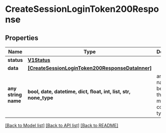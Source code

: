# CreateSessionLoginToken200Response


## Properties
Name | Type | Description | Notes
------------ | ------------- | ------------- | -------------
**status** | [**V1Status**](V1Status.md) |  | [optional] 
**data** | [**[CreateSessionLoginToken200ResponseDataInner]**](CreateSessionLoginToken200ResponseDataInner.md) |  | [optional] 
**any string name** | **bool, date, datetime, dict, float, int, list, str, none_type** | any string name can be used but the value must be the correct type | [optional]

[[Back to Model list]](../README.md#documentation-for-models) [[Back to API list]](../README.md#documentation-for-api-endpoints) [[Back to README]](../README.md)


